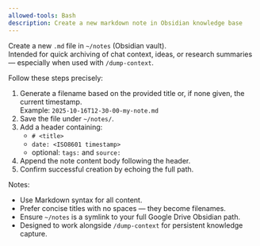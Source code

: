 ```yaml
---
allowed-tools: Bash
description: Create a new markdown note in Obsidian knowledge base
---
```


Create a new `.md` file in `~/notes` (Obsidian vault).\
Intended for quick archiving of chat context, ideas, or research summaries —
especially when used with `/dump-context`.

Follow these steps precisely:

1. Generate a filename based on the provided title or, if none given, the
   current timestamp.\
   Example: `2025-10-16T12-30-00-my-note.md`
2. Save the file under `~/notes/`.
3. Add a header containing:
   - `# <title>`
   - `date: <ISO8601 timestamp>`
   - optional: `tags:` and `source:`
4. Append the note content body following the header.
5. Confirm successful creation by echoing the full path.

Notes:

- Use Markdown syntax for all content.
- Prefer concise titles with no spaces — they become filenames.
- Ensure `~/notes` is a symlink to your full Google Drive Obsidian path.
- Designed to work alongside `/dump-context` for persistent knowledge capture.

